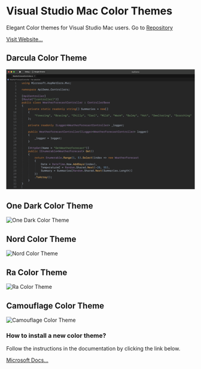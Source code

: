 # Visual Studio Mac Color Themes

Elegant Color themes for Visual Studio Mac users. Go to [Repository](https://github.com/rahmanyerli/Visual-Studio-Mac-Color-Themes)

[Visit Website...](https://rahmanyerli.github.io/Visual-Studio-Mac-Color-Themes)

## Darcula Color Theme
![Darcula Color Theme](images/darcula.png)

## One Dark Color Theme
![One Dark Color Theme](images/one-dark.png)


## Nord Color Theme
![Nord Color Theme](images/nord.png)


## Ra Color Theme
![Ra Color Theme](images/ra.png)

## Camouflage Color Theme
![Camouflage Color Theme](images/camouflage.png)

### How to install a new color theme?

Follow the instructions in the documentation by clicking the link below.

[Microsoft Docs...](https://docs.microsoft.com/en-us/visualstudio/mac/editor-themes?view=vsmac-2019)
